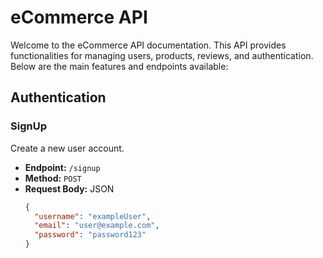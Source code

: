 # eCommerce API

Welcome to the eCommerce API documentation. This API provides functionalities for managing users, products, reviews, and authentication. Below are the main features and endpoints available:

## Authentication

### SignUp

Create a new user account.

- **Endpoint:** `/signup`
- **Method:** `POST`
- **Request Body:** JSON
  ```json
  {
    "username": "exampleUser",
    "email": "user@example.com",
    "password": "password123"
  }



